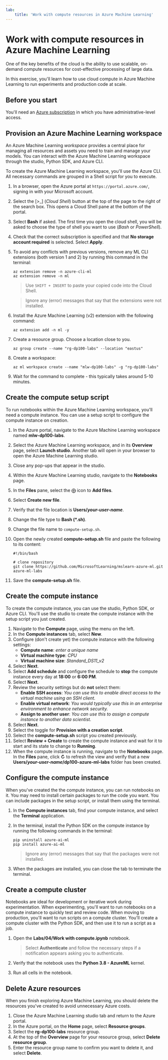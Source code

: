 ```yaml
---
lab:
    title: 'Work with compute resources in Azure Machine Learning'
---
```


# Work with compute resources in Azure Machine Learning

One of the key benefits of the cloud is the ability to use scalable, on-demand compute resources for cost-effective processing of large data.

In this exercise, you'll learn how to use cloud compute in Azure Machine Learning to run experiments and production code at scale.

## Before you start

You'll need an [Azure subscription](https://azure.microsoft.com/free?azure-portal=true) in which you have administrative-level access.

## Provision an Azure Machine Learning workspace

An Azure Machine Learning *workspace* provides a central place for managing all resources and assets you need to train and manage your models. You can interact with the Azure Machine Learning workspace through the studio, Python SDK, and Azure CLI.

To create the Azure Machine Learning workspace, you'll use the Azure CLI. All necessary commands are grouped in a Shell script for you to execute.

1. In a browser, open the Azure portal at `https://portal.azure.com/`, signing in with your Microsoft account.
1. Select the \[>_] (*Cloud Shell*) button at the top of the page to the right of the search box. This opens a Cloud Shell pane at the bottom of the portal.
1. Select **Bash** if asked. The first time you open the cloud shell, you will be asked to choose the type of shell you want to use (*Bash* or *PowerShell*).
1. Check that the correct subscription is specified and that **No storage account required** is selected. Select **Apply**.
1. To avoid any conflicts with previous versions, remove any ML CLI extensions (both version 1 and 2) by running this command in the terminal:

    ```azurecli
    az extension remove -n azure-cli-ml
    az extension remove -n ml
    ```

    > Use `SHIFT + INSERT` to paste your copied code into the Cloud Shell.

    > Ignore any (error) messages that say that the extensions were not installed.

1. Install the Azure Machine Learning (v2) extension with the following command:
    
    ```azurecli
    az extension add -n ml -y
    ```

1. Create a resource group. Choose a location close to you.

    ```azurecli
    az group create --name "rg-dp100-labs" --location "eastus"
    ```

1. Create a workspace:

    ```azurecli
    az ml workspace create --name "mlw-dp100-labs" -g "rg-dp100-labs"
    ```

1. Wait for the command to complete - this typically takes around 5-10 minutes.

## Create the compute setup script

To run notebooks within the Azure Machine Learning workspace, you'll need a compute instance. You can use a setup script to configure the compute instance on creation.

1. In the Azure portal, navigate to the Azure Machine Learning workspace named **mlw-dp100-labs**.
1. Select the Azure Machine Learning workspace, and in its **Overview** page, select **Launch studio**. Another tab will open in your browser to open the Azure Machine Learning studio.
1. Close any pop-ups that appear in the studio.
1. Within the Azure Machine Learning studio, navigate to the **Notebooks** page.
1. In the **Files** pane, select the &#10753; icon to **Add files**.
1. Select **Create new file**.
1. Verify that the file location is **Users/*your-user-name***.
1. Change the file type to **Bash (*.sh)**.
1. Change the file name to `compute-setup.sh`.
1. Open the newly created **compute-setup.sh** file and paste the following to its content:

    ```azurecli
    #!/bin/bash

    # clone repository
    git clone https://github.com/MicrosoftLearning/mslearn-azure-ml.git azure-ml-labs
    ```

1. Save the **compute-setup.sh** file.

## Create the compute instance

To create the compute instance, you can use the studio, Python SDK, or Azure CLI. You'll use the studio to create the compute instance with the setup script you just created.

1. Navigate to the **Compute** page, using the menu on the left.
1. In the **Compute instances** tab, select **New**.
1. Configure (don't create yet) the compute instance with the following settings: 
    - **Compute name**: *enter a unique name*
    - **Virtual machine type**: *CPU*
    - **Virtual machine size**: *Standard_DS11_v2*
1. Select **Next**.
1. Select **Add schedule** and configure the schedule to **stop** the compute instance every day at **18:00** or **6:00 PM**.
1. Select **Next**.
1. Review the security settings but do **not** select them:
    - **Enable SSH access**: *You can use this to enable direct access to the virtual machine using an SSH client.*
    - **Enable virtual network**: *You would typically use this in an enterprise environment to enhance network security.*
    - **Assign to another user**: *You can use this to assign a compute instance to another data scientist.*
1. Select **Next**.
1. Select the toggle for **Provision with a creation script**.
1. Select the **compute-setup.sh** script you created previously.
1. Select **Review + Create** to create the compute instance and wait for it to start and its state to change to **Running**.
1. When the compute instance is running, navigate to the **Notebooks** page. In the **Files** pane, click **&#8635;** to refresh the view and verify that a new **Users/*your-user-name*/dp100-azure-ml-labs** folder has been created.

## Configure the compute instance

When you've created the the compute instance, you can run notebooks on it. You may need to install certain packages to run the code you want. You can include packages in the setup script, or install them using the terminal.

1. In the **Compute instances** tab, find your compute instance, and select the **Terminal** application.
1. In the terminal, install the Python SDK on the compute instance by running the following commands in the terminal:

    ```
    pip uninstall azure-ai-ml
    pip install azure-ai-ml
    ```

    > Ignore any (error) messages that say that the packages were not installed.

1. When the packages are installed, you can close the tab to terminate the terminal.

## Create a compute cluster

Notebooks are ideal for development or iterative work during experimentation. When experimenting, you'll want to run notebooks on a compute instance to quickly test and review code. When moving to production, you'll want to run scripts on a compute cluster. You'll create a compute cluster with the Python SDK, and then use it to run a script as a job.

1. Open the **Labs/04/Work with compute.ipynb** notebook.

    > Select **Authenticate** and follow the necessary steps if a notification appears asking you to authenticate.

1. Verify that the notebook uses the **Python 3.8 - AzureML** kernel.
1. Run all cells in the notebook.

## Delete Azure resources

When you finish exploring Azure Machine Learning, you should delete the resources you've created to avoid unnecessary Azure costs.

1. Close the Azure Machine Learning studio tab and return to the Azure portal.
1. In the Azure portal, on the **Home** page, select **Resource groups**.
1. Select the **rg-dp100-labs** resource group.
1. At the top of the **Overview** page for your resource group, select **Delete resource group**.
1. Enter the resource group name to confirm you want to delete it, and select **Delete**.
